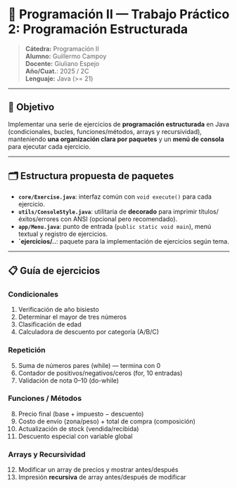 # 🧩 Programación II — Trabajo Práctico 2: **Programación Estructurada**

> **Cátedra:** Programación II  
> **Alumno:** Guillermo Campoy  
> **Docente:** Giuliano Espejo  
> **Año/Cuat.**: 2025 / 2C  
> **Lenguaje:** Java (>= 21)
---

## 🎯 Objetivo
Implementar una serie de ejercicios de **programación estructurada** en Java (condicionales, bucles, funciones/métodos, arrays y recursividad), manteniendo **una organización clara por paquetes** y un **menú de consola** para ejecutar cada ejercicio.

---

## 🗂️ Estructura propuesta de paquetes

- **`core/Exercise.java`**: interfaz común con `void execute()` para cada ejercicio.
- **`utils/ConsoleStyle.java`**: utilitaria de **decorado** para imprimir títulos/éxitos/errores con ANSI (opcional pero recomendado).
- **`app/Menu.java`**: punto de entrada (`public static void main`), menú textual y registro de ejercicios.
- **`ejercicios/..**: paquete para la implementación de ejercicios según tema.

---

## 📋 Guía de ejercicios

### Condicionales
1. Verificación de año bisiesto
2. Determinar el mayor de tres números
3. Clasificación de edad
4. Calculadora de descuento por categoría (A/B/C)

### Repetición
5. Suma de números pares (while) — termina con 0
6. Contador de positivos/negativos/ceros (for, 10 entradas)
7. Validación de nota 0–10 (do-while)

### Funciones / Métodos
8. Precio final (base + impuesto − descuento)
9. Costo de envío (zona/peso) + total de compra (composición)
10. Actualización de stock (vendida/recibida)
11. Descuento especial con variable global

### Arrays y Recursividad
12. Modificar un array de precios y mostrar antes/después
13. Impresión **recursiva** de array antes/después de modificar
